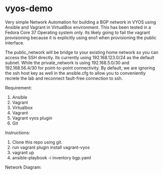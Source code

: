 # vyos-demo

Very simple Network Automation for building a BGP network in VYOS using Ansible and Vagrant in VirtualBox environment. This has been tested in a Fedora Core 37 Operating system only. Its likely going to fail the vagrant provisioning because it is explicitly using eno1 when provisioning the public interface. 

The public_network will be bridge to your existing home network so you can access the SSH directly. Its currently using 192.168.123.0/24 as the default subnet. While the private_network is using 192.168.5.0/30 and 192.168.56.4/30 for point-to-point connectivity. By default, we are ignoring the ssh host key as well in the ansible.cfg to allow you to conveniently recrete the lab and reconnect fault-free connection to ssh.



Requirement:

1. Ansible
2. Vagrant
3. Virtualbox
4. Vagrant 
5. Vagrant vyos plugin 
6. Git

Instructions:

1. Clone this repo using git.
2. run vagrant plugin install vagrant-vyos
3. vagrant up
4. ansible-playbook -i inventory bgp.yaml
   

Network Diagram: